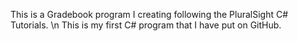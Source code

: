 This is a Gradebook program I creating following the PluralSight C# Tutorials.
\n
This is my first C# program that I have put on GitHub.
